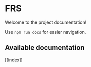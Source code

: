 # FRS

Welcome to the project documentation!

Use `npm run docs` for easier navigation.

## Available documentation

[[index]]
